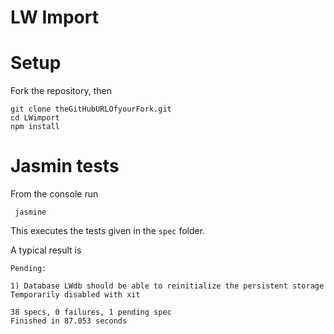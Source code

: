 # LW Import

# Setup
Fork the repository, then

    git clone theGitHubURLOfyourFork.git
    cd LWimport
    npm install 

# Jasmin tests
From the console run

     jasmine
     
This executes the tests given in the ``spec`` folder.

A typical result is

    Pending:

    1) Database LWdb should be able to reinitialize the persistent storage
    Temporarily disabled with xit

    38 specs, 0 failures, 1 pending spec
    Finished in 87.053 seconds
